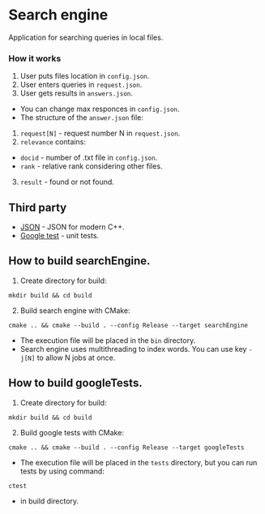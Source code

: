 # Search engine

Application for searching queries in local files.

### How it works
1. User puts files location in `config.json`.
2. User enters queries in `request.json`.
3. User gets results in `answers.json`.

- You can change max responces in `config.json`.
- The structure of the `answer.json` file:
1. `request[N]` - request number N in `request.json`.
2. `relevance` contains:
- `docid` - number of .txt file in `config.json`.
- `rank` - relative rank considering other files.
3. `result` - found or not found.

## Third party
- [JSON](https://github.com/nlohmann/json) - JSON for modern C++.
- [Google test](https://github.com/google/googletest) - unit tests.

## How to build searchEngine.
1. Create directory for build:
```
mkdir build && cd build
```
2. Build search engine with CMake:
```
cmake .. && cmake --build . --config Release --target searchEngine
```
- The execution file will be placed in the `bin` directory.
- Search engine uses multithreading to index words. You can use key `-j[N]` to allow N jobs at once. 
## How to build googleTests.
1. Create directory for build:
```
mkdir build && cd build
```
2. Build google tests with CMake:
```
cmake .. && cmake --build . --config Release --target googleTests
```
- The execution file will be placed in the `tests` directory, but you can run tests by using command:
```
ctest
```
- in build directory.